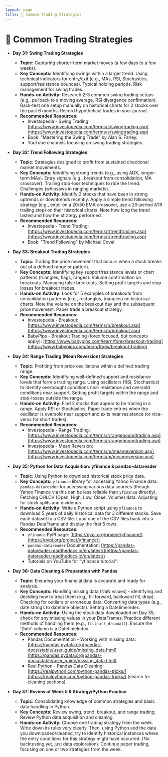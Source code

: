 ```yaml
---
layout: page
title: 🎯 Common Trading Strategies
---
```


# 🎯 Common Trading Strategies

<!-- **Week 5 (Days 31-37): Common Trading Strategies & Python Data Handling** -->

*   **Day 31: Swing Trading Strategies**
    *   **Topic:** Capturing shorter-term market moves (a few days to a few weeks).
    *   **Key Concepts:** Identifying swings within a larger trend. Using technical indicators for entry/exit (e.g., MAs, RSI, Stochastics, support/resistance bounces). Typical holding periods. Risk management for swing trades.
    *   **Hands-on Activity:** Research 2-3 common swing trading setups (e.g., pullback to a moving average, RSI divergence confirmation). Back-test one setup manually on historical charts for 2 stocks over the past 6 months. Record hypothetical trades in your journal.
    *   **Recommended Resources:**
        *   Investopedia - Swing Trading: [https://www.investopedia.com/terms/s/swingtrading.asp](https://www.investopedia.com/terms/s/swingtrading.asp)
        *   Book: "Mastering the Swing Trade" by Alan S. Farley.
        *   YouTube channels focusing on swing trading strategies.

*   **Day 32: Trend Following Strategies**
    *   **Topic:** Strategies designed to profit from sustained directional market movements.
    *   **Key Concepts:** Identifying strong trends (e.g., using ADX, longer-term MAs). Entry signals (e.g., breakout from consolidation, MA crossover). Trailing stop-loss techniques to ride the trend. Challenges (whipsaws in ranging markets).
    *   **Hands-on Activity:** Identify 2 stocks that have been in strong uptrends or downtrends recently. Apply a simple trend following strategy (e.g., enter on a 20/50 EMA crossover, use a 20-period ATR trailing stop) on their historical charts. Note how long the trend lasted and how the strategy performed.
    *   **Recommended Resources:**
        *   Investopedia - Trend Trading: [https://www.investopedia.com/terms/t/trendtrading.asp](https://www.investopedia.com/terms/t/trendtrading.asp)
        *   Book: "Trend Following" by Michael Covel.

*   **Day 33: Breakout Trading Strategies**
    *   **Topic:** Trading the price movement that occurs when a stock breaks out of a defined range or pattern.
    *   **Key Concepts:** Identifying key support/resistance levels or chart patterns (triangles, flags, ranges). Volume confirmation on breakouts. Managing false breakouts. Setting profit targets and stop-losses for breakout trades.
    *   **Hands-on Activity:** Look for 5 examples of breakouts from consolidation patterns (e.g., rectangles, triangles) on historical charts. Note the volume on the breakout day and the subsequent price movement. Paper trade a breakout strategy.
    *   **Recommended Resources:**
        *   Investopedia - Breakout: [https://www.investopedia.com/terms/b/breakout.asp](https://www.investopedia.com/terms/b/breakout.asp)
        *   BabyPips - Breakout Trading (forex focused, but concepts apply): [https://www.babypips.com/learn/forex/breakout-trading](https://www.babypips.com/learn/forex/breakout-trading)

*   **Day 34: Range Trading (Mean Reversion) Strategies**
    *   **Topic:** Profiting from price oscillations within a defined trading range.
    *   **Key Concepts:** Identifying well-defined support and resistance levels that form a trading range. Using oscillators (RSI, Stochastics) to identify overbought conditions near resistance and oversold conditions near support. Setting profit targets within the range and stop-losses outside the range.
    *   **Hands-on Activity:** Find 2 stocks that appear to be trading in a range. Apply RSI or Stochastics. Paper trade entries when the oscillator is oversold near support and exits near resistance (or vice-versa for short trades).
    *   **Recommended Resources:**
        *   Investopedia - Range Trading: [https://www.investopedia.com/terms/r/rangeboundtrading.asp](https://www.investopedia.com/terms/r/rangeboundtrading.asp)
        *   Investopedia - Mean Reversion: [https://www.investopedia.com/terms/m/meanreversion.asp](https://www.investopedia.com/terms/m/meanreversion.asp)

*   **Day 35: Python for Data Acquisition: yfinance & pandas-datareader**
    *   **Topic:** Using Python to download historical stock price data.
    *   **Key Concepts:** `yfinance` library for accessing Yahoo Finance data. `pandas-datareader` for accessing various data sources (though Yahoo Finance via this can be less reliable than `yfinance` directly). Fetching OHLCV (Open, High, Low, Close, Volume) data. Adjusting for stock splits and dividends.
    *   **Hands-on Activity:** Write a Python script using `yfinance` to download 5 years of daily historical data for 3 different stocks. Save each dataset to a CSV file. Load one of the CSV files back into a Pandas DataFrame and display the first 5 rows.
    *   **Recommended Resources:**
        *   `yfinance` PyPI page: [https://pypi.org/project/yfinance/](https://pypi.org/project/yfinance/)
        *   `pandas-datareader` Documentation: [https://pandas-datareader.readthedocs.io/en/latest/](https://pandas-datareader.readthedocs.io/en/latest/)
        *   Tutorials on YouTube for "yfinance tutorial".

*   **Day 36: Data Cleaning & Preparation with Pandas**
    *   **Topic:** Ensuring your financial data is accurate and ready for analysis.
    *   **Key Concepts:** Handling missing data (NaN values) - identifying and deciding how to treat them (e.g., fill forward, backward fill, drop). Checking for outliers or erroneous data. Converting data types (e.g., date strings to datetime objects). Setting a DatetimeIndex.
    *   **Hands-on Activity:** Using the stock data downloaded on Day 35, check for any missing values in your DataFrames. Practice different methods of handling them (e.g., `fillna()`, `dropna()`). Ensure the \'Date\' column is a DatetimeIndex.
    *   **Recommended Resources:**
        *   Pandas Documentation - Working with missing data: [https://pandas.pydata.org/pandas-docs/stable/user_guide/missing_data.html](https://pandas.pydata.org/pandas-docs/stable/user_guide/missing_data.html)
        *   Real Python - Pandas Data Cleaning: [https://realpython.com/python-pandas-tricks/](https://realpython.com/python-pandas-tricks/) (search for cleaning sections)

*   **Day 37: Review of Week 5 & Strategy/Python Practice**
    *   **Topic:** Consolidating knowledge of common strategies and basic data handling in Python.
    *   **Key Concepts:** Review swing, trend, breakout, and range trading. Review Python data acquisition and cleaning.
    *   **Hands-on Activity:** Choose one trading strategy from the week. Write down its rules very clearly. Then, using Python and the data you downloaded/cleaned, try to identify historical instances where the entry conditions for this strategy might have occurred. (No backtesting yet, just data exploration). Continue paper trading, focusing on one or two strategies from the week.



